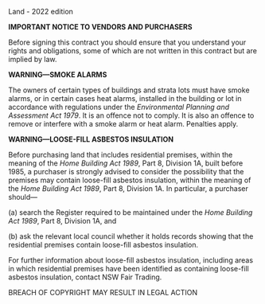 Land - 2022 edition

**IMPORTANT NOTICE TO VENDORS AND PURCHASERS**

Before signing this contract you should ensure that you understand your rights and obligations, some of which are not written in this contract but are implied by law.

**WARNING—SMOKE ALARMS**

The owners of certain types of buildings and strata lots must have smoke alarms, or in certain cases heat alarms, installed in the building or lot in accordance with regulations under the *Environmental Planning and Assessment Act 1979*. It is an offence not to comply. It is also an offence to remove or interfere with a smoke alarm or heat alarm. Penalties apply.

**WARNING—LOOSE-FILL ASBESTOS INSULATION**

Before purchasing land that includes residential premises, within the meaning of the *Home Building Act 1989*, Part 8, Division 1A, built before 1985, a purchaser is strongly advised to consider the possibility that the premises may contain loose-fill asbestos insulation, within the meaning of the *Home Building Act 1989*, Part 8, Division 1A. In particular, a purchaser should—

(a) search the Register required to be maintained under the *Home Building Act 1989*, Part 8, Division 1A, and

(b) ask the relevant local council whether it holds records showing that the residential premises contain loose-fill asbestos insulation.

For further information about loose-fill asbestos insulation, including areas in which residential premises have been identified as containing loose-fill asbestos insulation, contact NSW Fair Trading.

BREACH OF COPYRIGHT MAY RESULT IN LEGAL ACTION